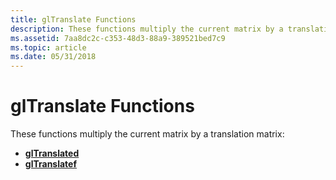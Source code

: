 ```yaml
---
title: glTranslate Functions
description: These functions multiply the current matrix by a translation matrix.
ms.assetid: 7aa8dc2c-c353-48d3-88a9-389521bed7c9
ms.topic: article
ms.date: 05/31/2018
---
```


# glTranslate Functions

These functions multiply the current matrix by a translation matrix:

-   [**glTranslated**](gltranslated.md)
-   [**glTranslatef**](gltranslatef.md)

 

 




